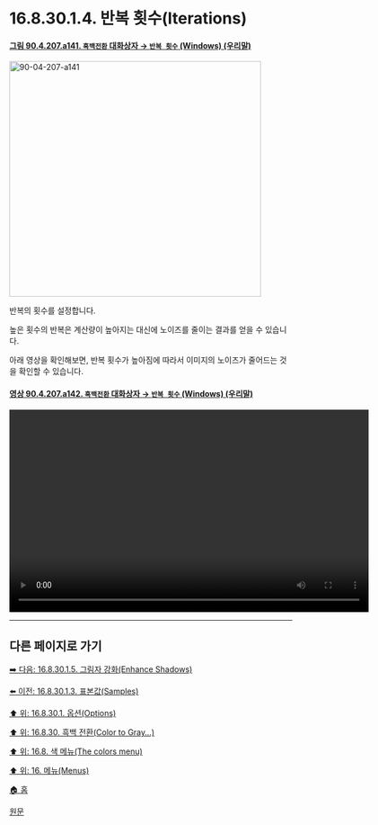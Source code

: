 # 16.8.30.1.4. 반복 횟수(Iterations)

<a id="90-04-207-a141"></a>

#### [그림 90.4.207.a141. `흑백전환` 대화상자 → `반복 횟수` (Windows) (우리말)](./90-04-0207-color_to_gray.md#90-04-207-a141)
<img width="448" height="419" alt="90-04-207-a141" src="https://github.com/user-attachments/assets/b0db9c6f-a80b-4867-a32e-b38bb3fbe909" />

반복의 횟수를 설정합니다.

높은 횟수의 반복은 계산량이 높아지는 대신에 노이즈를 줄이는 결과를 얻을 수 있습니다.

아래 영상을 확인해보면, 반복 횟수가 높아짐에 따라서 이미지의 노이즈가 줄어드는 것을 확인할 수 있습니다.

<a id="90-04-207-a142"></a>

#### [영상 90.4.207.a142. `흑백전환` 대화상자 → `반복 횟수` (Windows) (우리말)](./90-04-0207-color_to_gray.md#90-04-207-a142)
<video controls="controls" width="640" height="360" src="https://github.com/user-attachments/assets/2b0eb70a-826a-4c65-9e40-e36edcc6c3a6"></video>

***

## 다른 페이지로 가기

[➡️ 다음: 16.8.30.1.5. 그림자 강화(Enhance Shadows)](./16-08-30-01-05-enhance_shadows.md)

[⬅️ 이전: 16.8.30.1.3. 표본값(Samples)](./16-08-30-01-03-samples.md)

[⬆️ 위: 16.8.30.1. 옵션(Options)](./16-08-30-01-00-options.md)

[⬆️ 위: 16.8.30. 흑백 전환(Color to Gray…)](./16-08-30-00-color-to-gray.md)

[⬆️ 위: 16.8. 색 메뉴(The colors menu)](./16-08-00-the-colors-menu.md)

[⬆️ 위: 16. 메뉴(Menus)](./16-00-menus.md)

[🏠 홈](./00-home.md)

[원문](https://docs.gimp.org/2.10/ko/gimp-filter-c2g.html#idm32592)